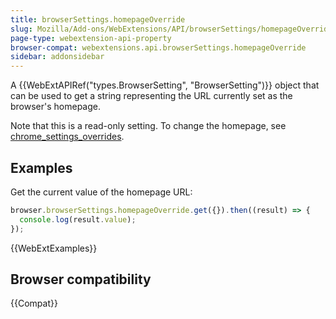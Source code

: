 ```yaml
---
title: browserSettings.homepageOverride
slug: Mozilla/Add-ons/WebExtensions/API/browserSettings/homepageOverride
page-type: webextension-api-property
browser-compat: webextensions.api.browserSettings.homepageOverride
sidebar: addonsidebar
---
```


A {{WebExtAPIRef("types.BrowserSetting", "BrowserSetting")}} object that can be used to get a string representing the URL currently set as the browser's homepage.

Note that this is a read-only setting. To change the homepage, see [chrome_settings_overrides](/en-US/docs/Mozilla/Add-ons/WebExtensions/manifest.json/chrome_settings_overrides).

## Examples

Get the current value of the homepage URL:

```js
browser.browserSettings.homepageOverride.get({}).then((result) => {
  console.log(result.value);
});
```

{{WebExtExamples}}

## Browser compatibility

{{Compat}}
